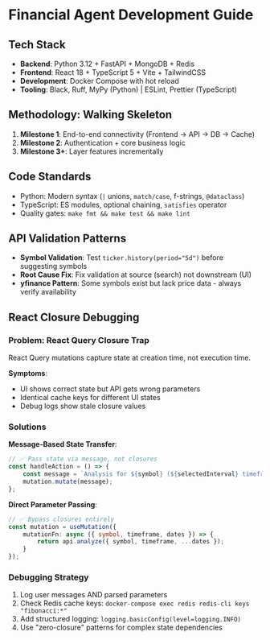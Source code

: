 # Financial Agent Development Guide

## Tech Stack
* **Backend**: Python 3.12 + FastAPI + MongoDB + Redis
* **Frontend**: React 18 + TypeScript 5 + Vite + TailwindCSS
* **Development**: Docker Compose with hot reload
* **Tooling**: Black, Ruff, MyPy (Python) | ESLint, Prettier (TypeScript)

## Methodology: Walking Skeleton
1. **Milestone 1**: End-to-end connectivity (Frontend → API → DB → Cache)
2. **Milestone 2**: Authentication + core business logic
3. **Milestone 3+**: Layer features incrementally

## Code Standards
* Python: Modern syntax (`|` unions, `match/case`, f-strings, `@dataclass`)
* TypeScript: ES modules, optional chaining, `satisfies` operator
* Quality gates: `make fmt && make test && make lint`

## API Validation Patterns
* **Symbol Validation**: Test `ticker.history(period="5d")` before suggesting symbols
* **Root Cause Fix**: Fix validation at source (search) not downstream (UI)
* **yfinance Pattern**: Some symbols exist but lack price data - always verify availability

## React Closure Debugging

### Problem: React Query Closure Trap
React Query mutations capture state at creation time, not execution time.

**Symptoms**:
- UI shows correct state but API gets wrong parameters
- Identical cache keys for different UI states
- Debug logs show stale closure values

### Solutions

**Message-Based State Transfer**:
```typescript
// ✅ Pass state via message, not closures
const handleAction = () => {
    const message = `Analysis for ${symbol} (${selectedInterval} timeframe)`;
    mutation.mutate(message);
};
```

**Direct Parameter Passing**:
```typescript
// ✅ Bypass closures entirely
const mutation = useMutation({
    mutationFn: async ({ symbol, timeframe, dates }) => {
        return api.analyze({ symbol, timeframe, ...dates });
    }
});
```

### Debugging Strategy
1. Log user messages AND parsed parameters
2. Check Redis cache keys: `docker-compose exec redis redis-cli keys "fibonacci:*"`
3. Add structured logging: `logging.basicConfig(level=logging.INFO)`
4. Use "zero-closure" patterns for complex state dependencies